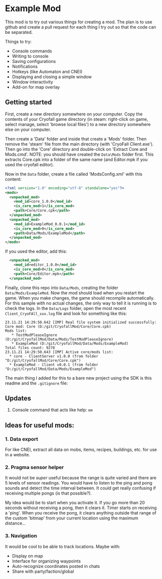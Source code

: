 ﻿# Example Mod

This mod is to try out various things for creating a mod.  The plan is to use
github and create a pull request for each thing I try out so that the code
can be separated.

Things to try:

* Console commands
* Writing to console
* Saving configurations
* Notifications
* Hotkeys (like Automaton and CNEI)
* Displaying and closing a simple window
* Window interactivity
* Add-on for map overlay

## Getting started

First, create a new directory somewhere on your computer.  Copy the contents of your
Cryofall game directory (in steam: right-click on game, select manage, select 'browse
local files') to a new directory somewhere else on your computer.  

Then create a 'Data' folder and inside that create a 'Mods' folder.  Then remove the
'steam' file from the main directory (with 'CryoFall Client.exe').  Then go into the
'Core' directory and double-click on 'Extract Core and Mods.cmd'.  NOTE: you should
have created the `Data\Mods` folder first.  This extracts Core.cpk into a folder of
the same name (and Editor.mpk if you used the cryofall editor).

Now in the `Data` folder, create a file called 'ModsConfig.xml' with this content:

```xml
<?xml version="1.0" encoding="utf-8" standalone="yes"?>
<mods>
  <unpacked_mod>
    <mod_id>core_1.0.0</mod_id>
    <is_core_mod>1</is_core_mod>
    <path>Core/Core.cpk</path>
  </unpacked_mod>
  <unpacked_mod>
    <mod_id>ExampleMod_0.0.1</mod_id>
    <is_core_mod>0</is_core_mod>
    <path>Data/Mods/ExampleMod</path>
  </unpacked_mod>
</mods>
```

If you used the editor, add this:

```xml
  <unpacked_mod>
    <mod_id>editor_1.0.0</mod_id>
    <is_core_mod>0</is_core_mod>
    <path>Core/Editor.mpk</path>
  </unpacked_mod>
```

Finally, clone this repo into `Data/Mods`, creating the folder 
`Data/Mods/ExampleMod`.  Now the mod should load when you restart
the game.  When you make changes, the game should recompile
automatically.  For this sample with no actual changes, the only
way to tell it is running is to check the logs.  In the `Data/Logs`
folder, open the most recent `Client_CryoFAll_xxx.log` file and look
for something like this:

```
23.11.21 14:29:50.642 [IMP] Real file system initialized successfully:
Core mod: Core (D:/git/CryofallMod/Core/Core.cpk)
Mods list:
   * TestModPleaseIgnore (D:/git/CryofallMod/Data/Mods/TestModPleaseIgnore)
   * ExampleMod (D:/git/CryofallMod/Data/Mods/ExampleMod)
Total files count: 9278
23.11.21 14:29:50.643 [IMP] Active core/mods list: 
  * core - ClientServer v1.0.0 (from folder "D:/git/CryofallMod/Core/Core.cpk")
  * ExampleMod - Client v0.0.1 (from folder "D:/git/CryofallMod/Data/Mods/ExampleMod")
```

The main thing I added for this to a bare new project using the SDK is this
readme and the `.gitignore` file:


## Updates

1. Console command that acts like help: `em`


## Ideas for useful mods:


### 1. Data export

For like CNEI, extract all data on mobs, items, recipes, buildings, etc.
for use in a website.


### 2. Pragma sensor helper

It would not be *super* useful because the range is quite varied and there
are 5 levels of sensor readings.  You would have to listen to the ping and
pong sounds and detect the time interval between.  It could get really
confusing if receiving multiple pongs (is that possible?).  

My idea would be to start when you activate it.  If you go more than 20
seconds without receiving a pong, then it clears it.  Timer starts on
receiving a 'ping'.   When you receive the pong, it clears anything
outside that range of the custom 'bitmap' from your current location
using the maximum distance...



### 3. Navigation

It would be cool to be able to track locations.  Maybe with:

* Display on map
* Interface for organizing waypoints
* Auto-recognize coordinates posted in chats
* Share with party/faction/global
